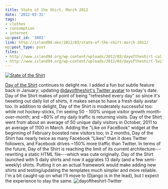 ```yaml
---
title: State of the Shirt, March 2012
date: '2012-03-31'
tags:
- clothes
- consumption
- internet
wp:post_id: '3001'
link: http://island94.dev/2012/03/state-of-the-shirt-march-2012/
wp:post_type: post
files:
- http://www.island94.org/wp-content/uploads/2012/03/dayoftheshirt-cal-600x428.png
- http://www.island94.org/wp-content/uploads/2012/03/dayoftheshirt-Twitter-600x138.png
---
```


[ ![](http://www.island94.org/wp-content/uploads/2012/03/dayoftheshirt-cal-600x428.png "State of the Shirt ") ](http://dayoftheshirt.com)

  [Day of the Shirt](http://dayoftheshirt.com) continues to delight me. I added a fun but subtle feature back in January: updating [@dayoftheshirt's Twitter avatar](http://twitter.com/dayoftheshirt) to today's date. Day of the Shirt makes of point of being "refreshed every day" so since it's tweeting out daily list of shirts, it makes sense to have a fresh daily avatar too. In addition to delight, Day of the Shirt is moderately successful too: while not hockey-sticks, I'm seeing 50 - 100% unique visitor growth month-over-month; and ~80% of my daily traffic is returning visits. Day of the Shirt went from about an average of 50 unique daily visitors in October, 2011 to an average of 1100 in March. Adding the "Like on FaceBook" widget at the beginning of February boosted new visitors too; in 2 months, Day of the Shirt has nearly twice as many Facebook "Likes" than it does Twitter followers, and Facebook drives ~150% more traffic than Twitter. In terms of the future, Day of the Shirt is reaching the limit of its current architecture---rewriting a static HTML file---which was cute originally. Day of the Shirt launched with 5 daily shirts and now it aggrates 13 daily (and a few semi-weekly) shirts. Putting it on an actual framework would make adding new shirts and testing/updating the templates much simpler and more reliable. I'm a bit caught-up on what I'll move to (Django is in the lead), but I expect the experience to stay the same. ![](http://www.island94.org/wp-content/uploads/2012/03/dayoftheshirt-Twitter-600x138.png "dayoftheshirt-Twitter")